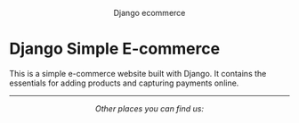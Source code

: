 <p align="center">
  <p align="center">
    
  </p>
  <p align="center">
    Django ecommerce
  </p>
</p>

# Django Simple E-commerce

This is a simple e-commerce website built with Django. 
It contains the essentials for adding products and capturing payments
online.


---

<div align="center">

<i>Other places you can find us:</i><br>


</div>
